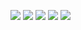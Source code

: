 ![](images/2023-11-07-00-45-47.png)
![](images/2023-11-09-00-47-41.png)
![](images/2023-11-12-13-40-28.png)
![](images/2023-11-12-13-40-41.png)
![](images/2023-11-13-20-31-39.png)